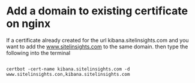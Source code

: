 # Add a domain to existing certificate on nginx

If a certificate already created for the url kibana.sitelinsights.com and you want to add the www.sitelinsights.com to the same domain.
then type the following into the terminal

<code>
certbot -cert-name kibana.sitelinsights.com -d www.sitelinsights.con,kibana.sitelinsights.com
</code>
